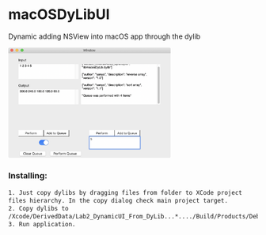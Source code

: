 # macOSDyLibUI
Dynamic adding NSView into macOS app through the dylib

<img src="/screenshots/screenshot.png" width="65%" height="65%">

### Installing:
```
1. Just copy dylibs by dragging files from folder to XCode project files hierarchy. In the copy dialog check main project target.
2. Copy dylibs to /Xcode/DerivedData/Lab2_DynamicUI_From_DyLib...*..../Build/Products/Debug/Lab2_DynamicUI_From_DyLib.app
3. Run application.
```
